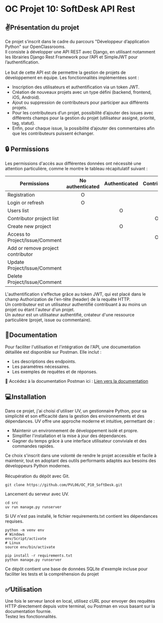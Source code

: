 # OC Projet 10: SoftDesk API Rest

## :v:Présentation du projet

Ce projet s’inscrit dans le cadre du parcours "Développeur d’application Python" sur OpenClassrooms.\
Il consiste à développer une API REST avec Django, en utilisant notamment les librairies Django Rest Framework pour l’API et SimpleJWT pour l’authentification.  
\
Le but de cette API est de permettre la gestion de projets de développement en équipe. Les fonctionnalités implémentées sont :  
* Inscription des utilisateurs et authentification via un token JWT.
* Création de nouveaux projets avec un type défini (backend, frontend, iOS, Android).
* Ajout ou suppression de contributeurs pour participer aux différents projets.
* Pour les contributeurs d’un projet, possibilité d’ajouter des issues avec différents champs pour la gestion du projet (utilisateur assigné, priorité, tag, statut).
* Enfin, pour chaque issue, la possibilité d’ajouter des commentaires afin que les contributeurs puissent échanger.
  
## :lock: Permissions  
Les permissions d'accès aux différentes données ont nécessité une attention particulière, comme le montre le tableau récapitulatif suivant :  
  
| Permissions | No authenticated | Authenticated | Contributor | Author |
|---          |:-:               |:-:            |:-:          |:-:     |
| Registration                      | O |
| Login or refresh                  | O | 
| Users list                        |   | O |
| Contributor project list          |   |   | O |
| Create new project                |   | O |
| Access to Project/Issue/Comment   |   |   | O |
| Add or remove project contributor |   |   |   | O |
| Update Project/Issue/Comment      |   |   |   | O |
| Delete Project/Issue/Comment      |   |   |   | O |
    
L'authentification s'effectue grâce au token JWT, qui est placé dans le champ Authorization de l'en-tête (header) de la requête HTTP.  
Un contributeur est un utilisateur authentifié contribuant à au moins un projet ou étant l'auteur d'un projet.  
Un auteur est un utilisateur authentifié, créateur d'une ressource particulière (projet, issue ou commentaire).  

## :blue_book:Documentation
Pour faciliter l'utilisation et l'intégration de l'API, une documentation détaillée est disponible sur Postman. Elle inclut :

* Les descriptions des endpoints.
* Les paramètres nécessaires.
* Les exemples de requêtes et de réponses.

:link: Accédez à la documentation Postman ici : [Lien vers la documentation](https://documenter.getpostman.com/view/38947734/2sAYQfEpxQ)
## :computer:Installation
Dans ce projet, j'ai choisi d'utiliser UV, un gestionnaire Python, pour sa simplicité et son efficacité dans la gestion des environnements et des dépendances. UV offre une approche moderne et intuitive, permettant de :

* Maintenir un environnement de développement isolé et propre.
* Simplifier l'installation et la mise à jour des dépendances.
* Gagner du temps grâce à une interface utilisateur conviviale et des commandes rapides.

Ce choix s'inscrit dans une volonté de rendre le projet accessible et facile à maintenir, tout en adoptant des outils performants adaptés aux besoins des développeurs Python modernes.\
\
Récupération du dépôt avec Git.
```
git clone https://github.com/PVL06/OC_P10_SoftDesk.git
```

Lancement du serveur avec UV.
```
cd src
uv run manage.py runserver
```
Si UV n'est pas installé, le fichier requirements.txt contient les dépendances requises.  
```
python -m venv env
# Windows
env/Script/activate
# Linux
source env/bin/activate
```
```
pip install -r requirements.txt
python manage.py runserver
```
Ce dépôt contient une base de données SQLite d'exemple incluse pour faciliter les tests et la compréhension du projet
## :white_check_mark:Utilisation
Une fois le serveur lancé en local, utilisez cURL pour envoyer des requêtes HTTP directement depuis votre terminal, ou Postman en vous basant sur la documentation fournie.\
Testez les fonctionnalités.